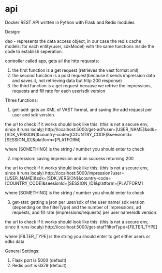 # api
Docker REST API written in Python with Flask and Redis modules 

Design:

dao - represents the data access object, in our case the redis cache
models: for each entity(user, sdkModel) with the same functions inside the code to establish seperation.

controller called app, gets all the http requests:

1. the first function is a get request (retrieves the vast format xml)
2. the second function is a post request(because it sends impression data and saves it, not retrieving data but http 200 response)
3. the third function is a get request because we retrive the impressions, requests and fill rate for each user/sdk version


Three functions:

1. get-add: 
gets an XML of VAST format, and saving the add request per user and sdk version.

the url to check if it works should look like this: (this is not a secure env, since it runs localy)
http://localhost:5000/get-ad?user=[USER_NAME]&sdk=[SDK_VERSION]&country-code=[COUNTRY_CODE]&seesionId=[SESSION_ID]&platform=[PLATFORM]

where [SOMETHING] is the string / number you should enter to check

2. impression: 
saving impression and on success returning 200 

the url to check if it works should look like this: (this is not a secure env, since it runs localy)
http://localhost:5000/impression?user=[USER_NAME]&sdk=[SDK_VERSION]&country-code=[COUNTRY_CODE]&seesionId=[SESSION_ID]&platform=[PLATFORM]

where [SOMETHING] is the string / number you should enter to check

3. get-stat: 
getting a json per user/sdk of the user name/ sdk version (depending on the filterType) 
and the number of impressions, ad requests, and fill rate (impressions/requests) per user name/sdk version.

the url to check if it works should look like this: (this is not a secure env, since it runs localy)
http://localhost:5000/get-stat?filterType=[FILTER_TYPE]

where [FILTER_TYPE] is the string you should enter to get either users or sdks data

General Settings:
1. Flask port is 5000 (default)
2. Redis port is 6379 (default)

